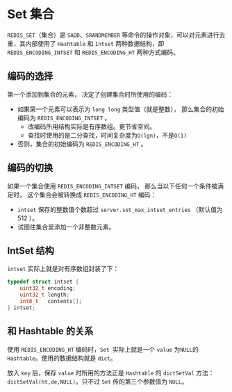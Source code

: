 # Set 集合

`REDIS_SET`（集合）是 `SADD`、`SRANDMEMBER` 等命令的操作对象，可以对元素进行去重，其内部使用了 `Hashtable` 和 `Intset` 两种数据结构，即  `REDIS_ENCODING_INTSET` 和 `REDIS_ENCODING_HT` 两种方式编码。



## 编码的选择

第一个添加到集合的元素， 决定了创建集合时所使用的编码：
- 如果第一个元素可以表示为 `long long` 类型值（就是整数）， 那么集合的初始编码为 `REDIS_ENCODING_INTSET` 。
  - 改编码所用结构实际是有序数组。更节省空间。
  - 查找时使用的是二分查找，时间复杂度为`O(lgn)`，不是`O(1)`
- 否则，集合的初始编码为 `REDIS_ENCODING_HT` 。



## 编码的切换

如果一个集合使用 `REDIS_ENCODING_INTSET` 编码， 那么当以下任何一个条件被满足时， 这个集合会被转换成 `REDIS_ENCODING_HT` 编码：
- `intset` 保存的整数值个数超过 `server.set_max_intset_entries` （默认值为 512 ）。
- 试图往集合里添加一个非整数元素。



## IntSet 结构

`intset` 实际上就是对有序数组封装了下：

```c
typedef struct intset {
    uint32_t encoding;
    uint32_t length;
    int8_t   contents[];
} intset;
```





## 和 Hashtable 的关系

使用 `REDIS_ENCODING_HT` 编码时，`Set `实际上就是一个 `value` 为`NULL`的`Hashtable`。使用的数据结构就是 `dict`。

放入 `key` 后，保存  `value` 时所用的方法正是 `Hashtable` 的 `dictSetVal` 方法：`dictSetVal(ht,de,NULL)`。只不过 `Set` 传的第三个参数值为 `NULL`。

